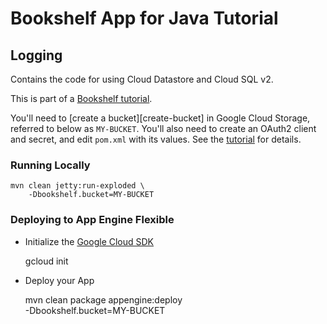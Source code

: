 # Bookshelf App for Java Tutorial
## Logging

Contains the code for using Cloud Datastore and Cloud SQL v2.

This is part of a [Bookshelf tutorial][tutorial].

You'll need to [create a bucket][create-bucket] in Google Cloud Storage,
referred to below as `MY-BUCKET`. You'll also need to create an OAuth2 client
and secret, and edit `pom.xml` with its values. See the [tutorial][tutorial] for
details.

[tutorial]: https://cloud.google.com/java/getting-started/tutorial-app

### Running Locally

    mvn clean jetty:run-exploded \
        -Dbookshelf.bucket=MY-BUCKET


### Deploying to App Engine Flexible

* Initialize the [Google Cloud SDK]()

    gcloud init

* Deploy your App

    mvn clean package appengine:deploy \
        -Dbookshelf.bucket=MY-BUCKET


